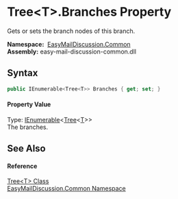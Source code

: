 Tree&lt;T>.Branches Property
============================
Gets or sets the branch nodes of this branch.

  **Namespace:**  [EasyMailDiscussion.Common][1]  
  **Assembly:** easy-mail-discussion-common.dll

Syntax
------

```csharp
public IEnumerable<Tree<T>> Branches { get; set; }
```

#### Property Value
Type: [IEnumerable][2]&lt;[Tree][3]&lt;[T][3]>>  
 The branches. 

See Also
--------

#### Reference
[Tree&lt;T> Class][3]  
[EasyMailDiscussion.Common Namespace][1]  

[1]: ../README.md
[2]: https://docs.microsoft.com/dotnet/api/system.collections.generic.ienumerable-1
[3]: README.md